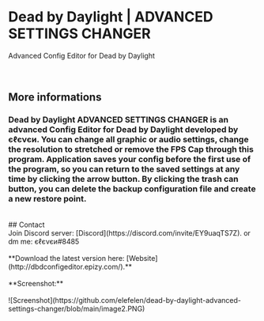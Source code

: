 # Dead by Daylight | ADVANCED SETTINGS CHANGER
Advanced Config Editor for Dead by Daylight
<br /><br /><br />
## More informations
### Dead by Daylight ADVANCED SETTINGS CHANGER is an advanced Config Editor for Dead by Daylight developed by єℓєνєи. You can change all graphic or audio settings, change the resolution to stretched or remove the FPS Cap through this program. Application saves your config before the first use of the program, so you can return to the saved settings at any time by clicking the arrow button. By clicking the trash can button, you can delete the backup configuration file and create a new restore point.
<br />
## Contact 
<br />
Join Discord server: [Discord](https://discord.com/invite/EY9uaqTS7Z). or dm me: єℓєνєи#8485
<br /><br />
**Download the latest version here: [Website](http://dbdconfigeditor.epizy.com/).**
<br /><br />
**Screenshot:**<br /><br />
![Screenshot](https://github.com/elefelen/dead-by-daylight-advanced-settings-changer/blob/main/image2.PNG)
